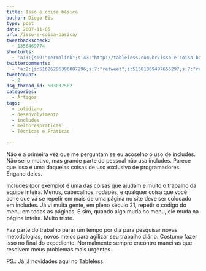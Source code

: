 ```yaml
---
title: Isso é coisa básica
author: Diego Eis
type: post
date: 2007-11-05
url: /isso-e-coisa-basica/
tweetbackscheck:
  - 1356469774
shorturls:
  - 'a:3:{s:9:"permalink";s:43:"http://tableless.com.br/isso-e-coisa-basica";s:7:"tinyurl";s:26:"http://tinyurl.com/3m6ks7n";s:4:"isgd";s:19:"http://is.gd/QYJC97";}'
twittercomments:
  - 'a:2:{i:51626296396087296;s:7:"retweet";i:51581869497655297;s:7:"retweet";}'
tweetcount:
  - 2
dsq_thread_id: 503037582
categories:
  - Artigos
tags:
  - cotidiano
  - desenvolvimento
  - includes
  - melhorespraticas
  - Técnicas e Práticas

---
```

Não é a primeira vez que me perguntam se eu acoselho o uso de includes. Não sei o motivo, mas grande parte do pessoal não usa includes. Parece que isso é uma daquelas coisas de uso exclusivo de programadores. Engano deles.

Includes (por exemplo) é uma das coisas que ajudam e muito o trabalho da equipe inteira. Menus, cabecalhos, rodapés, e qualquer coisa que você ache que vá se repetir em mais de uma página no site deve ser colocado em includes. Já vi muita gente, em pleno século 21, repetir o código do menu em todas as páginas. E sim, quando algo muda no menu, ele muda na página inteira. Muito triste.

Faz parte do trabalho parar um tempo por dia para pesquisar novas metodologias, novos meios para agilizar seu trabalho diário. Costumo fazer isso no final do expediente. Normalmente sempre encontro maneiras que resolvem meus problemas mais urgentes.

PS.: Já já novidades aqui no Tableless.